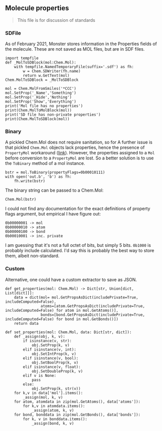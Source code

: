 ## Molecule properties

> This file is for discussion of standards

### SDFile
As of February 2021, Monster stores information in the Properties fields of the molecule.
These are not saved as MOL files, but are in SDF files.

    import tempfile
    def _MolToSDBlock(mol:Chem.Mol):
        with tempfile.NamedTemporaryFile(suffix='.sdf') as fh:
            w = Chem.SDWriter(fh.name)
            return w.GetText(mol)
    Chem.MolToSDBlock = _MolToSDBlock

    mol = Chem.MolFromSmiles('*CCC')
    mol.SetProp('_Name','Something')
    mol.SetProp('_Hide','Nothing')
    mol.SetProp('Show','Everything')
    print('Mol file has no properties')
    print(Chem.MolToMolBlock(mol))
    print('SD file has non-private properties')
    print(Chem.MolToSDBlock(mol))
    
### Binary
A pickled Chem.Mol does not require sanitation, so for 
A further issue is that pickled `Chem.Mol` objects lack properties,
hence the presence of `PropertyMol` workaround ([link](https://www.rdkit.org/docs/source/rdkit.Chem.PropertyMol.html)).
However, the properties assigned to a `Mol` before conversion to a `PropertyMol` are lost.
So a better solution is to use the `ToBinary` method of a mol instance.

    bstr = mol.ToBinary(propertyFlags=0b00010111)
    with open('out.b', 'b') as fh:
        fh.write(bstr)
        
The binary string can be passed to a Chem.Mol:

    Chem.Mol(bstr)

I could not find any documentation for the exact definitions of property flags argument, but empirical I have figure out:

    0b00000001 -> mol
    0b00000010 -> atom
    0b00000100 -> bond
    0b00010001 -> inc. private
    
I am guessing that it's not a full octet of bits, but simply 5 bits. `0b1000` is probably include calculated.
I'd say this is probably the best way to store them, albeit non-standard.

### Custom
Alternative, one could have a custom extractor to save as JSON.


    def get_properties(mol: Chem.Mol) -> Dict[str, Union[dict, List[dict]]]:
        data = dict(mol= mol.GetPropsAsDict(includePrivate=True, includeComputed=False),
                    atoms=[atom.GetPropsAsDict(includePrivate=True, includeComputed=False) for atom in mol.GetAtoms()],
                    bonds=[bond.GetPropsAsDict(includePrivate=True, includeComputed=False) for bond in mol.GetBonds()])
        return data

    def set_properties(mol: Chem.Mol, data: Dict[str, dict]):
        def _assign(obj, k, v):
            if isinstance(v, str):
                obj.SetProp(k, v)
            elif isinstance(v, int):
                obj.SetIntProp(k, v)
            elif isinstance(v, bool):
                obj.SetBoolProp(k, v)
            elif isinstance(v, float):
                obj.SetDoubleProp(k, v)
            elif v is None:
                pass
            else:
                obj.SetProp(k, str(v))
        for k,v in data['mol'].items():
            _assign(mol, k, v)
        for atom, atomdata in zip(mol.GetAtoms(), data['atoms']):
            for k,v in atomdata.items():
                _assign(atom, k, v)
        for bond, bonddata in zip(mol.GetBonds(), data['bonds']):
            for k, v in bonddata.items():
                _assign(bond, k, v)